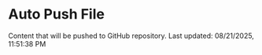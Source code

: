 # Auto Push File

Content that will be pushed to GitHub repository.
Last updated: 08/21/2025, 11:51:38 PM